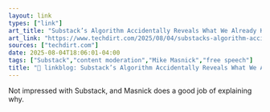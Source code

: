 ```yaml
---
layout: link
types: ["link"]
art_title: "Substack’s Algorithm Accidentally Reveals What We Already Knew: It’s The Nazi Bar Now"
art_link: "https://www.techdirt.com/2025/08/04/substacks-algorithm-accidentally-reveals-what-we-already-knew-its-the-nazi-bar-now/"
sources: ["techdirt.com"]
date: 2025-08-04T18:06:01-04:00
tags: ["Substack","content moderation","Mike Masnick","free speech"]
title: "🔗 linkblog: Substack’s Algorithm Accidentally Reveals What We Already Knew: It’s The Nazi Bar Now"
---
```

Not impressed with Substack, and Masnick does a good job of explaining why.